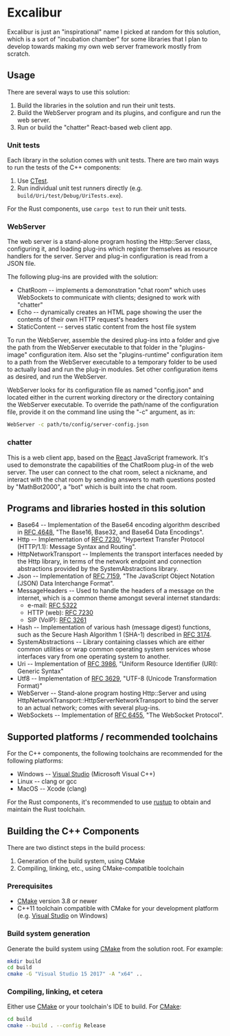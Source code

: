 # Excalibur

Excalibur is just an "inspirational" name I picked at random for this solution,
which is a sort of "incubation chamber" for some libraries that I plan to
develop towards making my own web server framework mostly from scratch.

## Usage

There are several ways to use this solution:

1. Build the libraries in the solution and run their unit tests.
2. Build the WebServer program and its plugins, and configure and run the web
   server.
3. Run or build the "chatter" React-based web client app.

### Unit tests

Each library in the solution comes with unit tests.  There are two main ways to
run the tests of the C++ components:

1. Use [CTest](https://cmake.org/cmake/help/latest/module/CTest.html).
2. Run individual unit test runners directly (e.g.
   `build/Uri/test/Debug/UriTests.exe`).

For the Rust components, use `cargo test` to run their unit tests.

### WebServer

The web server is a stand-alone program hosting the Http::Server class,
configuring it, and loading plug-ins which register themselves as resource
handlers for the server.  Server and plug-in configuration is read from a JSON
file.

The following plug-ins are provided with the solution:

* ChatRoom -- implements a demonstration "chat room" which uses WebSockets to
  communicate with clients; designed to work with "chatter"
* Echo -- dynamically creates an HTML page showing the user the contents of
  their own HTTP request's headers
* StaticContent -- serves static content from the host file system

To run the WebServer, assemble the desired plug-ins into a folder and give the
path from the WebServer executable to that folder in the "plugins-image"
configuration item.  Also set the "plugins-runtime" configuration item to a
path from the WebServer executable to a temporary folder to be used to actually
load and run the plug-in modules.  Set other configuration items as desired,
and run the WebServer.

WebServer looks for its configuration file as named "config.json" and located
either in the current working directory or the directory containing the
WebServer executable.  To override the path/name of the configuration file,
provide it on the command line using the "-c" argument, as in:

```bash
WebServer -c path/to/config/server-config.json
```

### chatter

This is a web client app, based on the [React](https://reactjs.org/) JavaScript
framework.  It's used to demonstrate the capabilities of the ChatRoom plug-in
of the web server.  The user can connect to the chat room, select a nickname,
and interact with the chat room by sending answers to math questions posted by
"MathBot2000", a "bot" which is built into the chat room.

## Programs and libraries hosted in this solution

* Base64 -- Implementation of the Base64 encoding algorithm described in [RFC
  4648](https://tools.ietf.org/html/rfc4648), "The Base16, Base32, and Base64
  Data Encodings".
* Http -- Implementation of [RFC 7230](https://tools.ietf.org/html/rfc7230),
  "Hypertext Transfer Protocol (HTTP/1.1): Message Syntax and Routing".
* HttpNetworkTransport -- Implements the transport interfaces needed by the
  Http library, in terms of the network endpoint and connection abstractions
  provided by the SystemAbstractions library.
* Json -- Implementation of [RFC 7159](https://tools.ietf.org/html/rfc7159),
  "The JavaScript Object Notation (JSON) Data Interchange Format".
* MessageHeaders -- Used to handle the headers of a message on the internet,
  which is a common theme amongst several internet standards:
  * e-mail: [RFC 5322](https://tools.ietf.org/html/rfc5322)
  * HTTP (web): [RFC 7230](https://tools.ietf.org/html/rfc7320)
  * SIP (VoIP): [RFC 3261](https://tools.ietf.org/html/3261)
* Hash -- Implementation of various hash (message digest) functions, such as
  the Secure Hash Algorithm 1 (SHA-1) described in [RFC
  3174](https://tools.ietf.org/html/rfc3174).
* SystemAbstractions -- Library containing classes which are either common
  utilities or wrap common operating system services whose interfaces vary from
  one operating system to another.
* Uri -- Implementation of [RFC 3986](https://tools.ietf.org/html/rfc3986),
  "Uniform Resource Identifier (URI): Generic Syntax"
* Utf8 -- Implementation of [RFC 3629](https://tools.ietf.org/html/rfc3629),
  "UTF-8 (Unicode Transformation Format)"
* WebServer -- Stand-alone program hosting Http::Server and using
  HttpNetworkTransport::HttpServerNetworkTransport to bind the server to an
  actual network; comes with several plug-ins.
* WebSockets -- Implementation of [RFC
  6455](https://tools.ietf.org/html/rfc6455), "The WebSocket Protocol".

## Supported platforms / recommended toolchains

For the C++ components, the following toolchains are recommended for the
following platforms:

* Windows -- [Visual Studio](https://www.visualstudio.com/) (Microsoft Visual
  C++)
* Linux -- clang or gcc
* MacOS -- Xcode (clang)

For the Rust components, it's recommended to use [rustup](https://rustup.rs/)
to obtain and maintain the Rust toolchain.

## Building the C++ Components

There are two distinct steps in the build process:

1. Generation of the build system, using CMake
2. Compiling, linking, etc., using CMake-compatible toolchain

### Prerequisites

* [CMake](https://cmake.org/) version 3.8 or newer
* C++11 toolchain compatible with CMake for your development platform (e.g. [Visual Studio](https://www.visualstudio.com/) on Windows)

### Build system generation

Generate the build system using [CMake](https://cmake.org/) from the solution
root.  For example:

```bash
mkdir build
cd build
cmake -G "Visual Studio 15 2017" -A "x64" ..
```

### Compiling, linking, et cetera

Either use [CMake](https://cmake.org/) or your toolchain's IDE to build.  For
[CMake](https://cmake.org/):

```bash
cd build
cmake --build . --config Release
```

